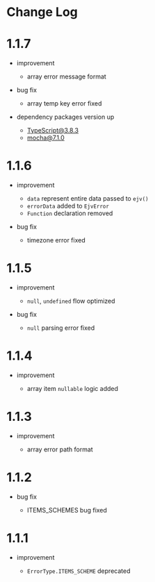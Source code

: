 # Change Log

# 1.1.7

- improvement

    - array error message format

- bug fix

    - array temp key error fixed

- dependency packages version up

    - TypeScript@3.8.3 
    - mocha@7.1.0
    

# 1.1.6

- improvement

    - `data` represent entire data passed to `ejv()`
    - `errorData` added to `EjvError`
    - `Function` declaration removed
    
- bug fix

    - timezone error fixed
    

# 1.1.5

- improvement

    - `null`, `undefined` flow optimized
    
- bug fix

    - `null` parsing error fixed
    
    
# 1.1.4

- improvement

    - array item `nullable` logic added


# 1.1.3

- improvement

    - array error path format


# 1.1.2

- bug fix

    - ITEMS_SCHEMES bug fixed
    

# 1.1.1

- improvement

    - `ErrorType.ITEMS_SCHEME` deprecated